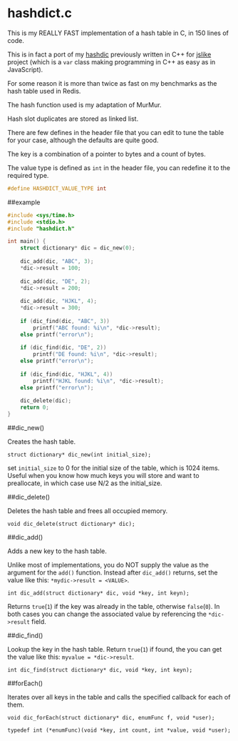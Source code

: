 # hashdict.c

This is my REALLY FAST implementation of a hash table in C, in 150 lines of code.

This is in fact a port of my [hashdic][cppversion] previously written in C++ for [jslike][jslike] project (which is a `var` class making programming in C++ as easy as in JavaScript).

[cppversion]: https://github.com/exebook/hashdic
[jslike]: https://github.com/exebook/jslike

For some reason it is more than twice as fast on my benchmarks as the hash table used in Redis.

The hash function used is my adaptation of MurMur.

Hash slot duplicates are stored as linked list.

There are few defines in the header file that you can edit to tune the table for your case, although the defaults are quite good.

The key is a combination of a pointer to bytes and a count of bytes.

The value type is defined as `int` in the header file, you can redefine it to the required type.
```c
#define HASHDICT_VALUE_TYPE int
```

##example

```c
#include <sys/time.h>
#include <stdio.h>
#include "hashdict.h"

int main() {
	struct dictionary* dic = dic_new(0);
	
	dic_add(dic, "ABC", 3);
	*dic->result = 100;
	
	dic_add(dic, "DE", 2);
	*dic->result = 200;
	
	dic_add(dic, "HJKL", 4);
	*dic->result = 300;
	
	if (dic_find(dic, "ABC", 3))
		printf("ABC found: %i\n", *dic->result);
	else printf("error\n");
	
	if (dic_find(dic, "DE", 2))
		printf("DE found: %i\n", *dic->result);
	else printf("error\n");
	
	if (dic_find(dic, "HJKL", 4))
		printf("HJKL found: %i\n", *dic->result);
	else printf("error\n");
	
	dic_delete(dic);
	return 0;
}
```

##dic_new()

Creates the hash table.

`struct dictionary* dic_new(int initial_size);`

set `initial_size` to 0 for the initial size of the table, which is 1024 items. Useful when you know how much keys you will store and want to preallocate, in which case use N/2 as the initial_size.

##dic_delete()

Deletes the hash table and frees all occupied memory.

`void dic_delete(struct dictionary* dic);`

##dic_add()

Adds a new key to the hash table.

Unlike most of implementations, you do NOT supply the value as the argument for the `add()` function. Instead after `dic_add()` returns, set the value like this: `*mydic->result = <VALUE>`.

`int dic_add(struct dictionary* dic, void *key, int keyn);`

Returns `true`(`1`) if the key was already in the table, otherwise `false`(`0`). In both cases you can change the associated value by referencing the `*dic->result` field.

##dic_find()

Lookup the key in the hash table. Return `true`(`1`) if found, the you can get the value like this: `myvalue = *dic->result`. 

`int dic_find(struct dictionary* dic, void *key, int keyn);`

##forEach()

Iterates over all keys in the table and calls the specified callback for each of them.

`void dic_forEach(struct dictionary* dic, enumFunc f, void *user);`

`typedef int (*enumFunc)(void *key, int count, int *value, void *user);`



